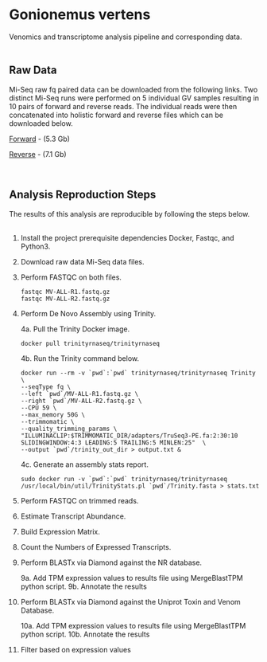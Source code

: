 
# Gonionemus vertens
Venomics and transcriptome analysis pipeline and corresponding data. <br><br>

## Raw Data
Mi-Seq raw fq paired data can be downloaded from the following links. Two distinct Mi-Seq runs were performed on 5 individual GV samples resulting in 10 pairs of forward and reverse reads. The individual reads were then concatenated into holistic forward and reverse files which can be downloaded below.  

<a href="http://gaynorlab.com/cq/gv/MV-ALL-R1.fastq.gz" target="_blank">Forward</a> - (5.3 Gb)

<a href="http://gaynorlab.com/cq/gv/MV-ALL-R2.fastq.gz" target="_blank">Reverse</a> - (7.1 Gb)

<br>

## Analysis Reproduction Steps
The results of this analysis are reproducible by following the steps below. <br><br>


1. Install the project prerequisite dependencies Docker, Fastqc, and Python3. 

2. Download raw data Mi-Seq data files.

3. Perform FASTQC on both files.
	```
	fastqc MV-ALL-R1.fastq.gz
	fastqc MV-ALL-R2.fastq.gz
	```

4. Perform De Novo Assembly using Trinity.

	4a. Pull the Trinity Docker image.

	```
	docker pull trinityrnaseq/trinityrnaseq
	```
	
	4b. Run the Trinity command below.

	```
	docker run --rm -v `pwd`:`pwd` trinityrnaseq/trinityrnaseq Trinity \ 
	--seqType fq \
	--left `pwd`/MV-ALL-R1.fastq.gz \ 
	--right `pwd`/MV-ALL-R2.fastq.gz \ 
	--CPU 59 \ 
	--max_memory 50G \ 
	--trimmomatic \ 
	--quality_trimming_params \ "ILLUMINACLIP:$TRIMMOMATIC_DIR/adapters/TruSeq3-PE.fa:2:30:10 SLIDINGWINDOW:4:3 LEADING:5 TRAILING:5 MINLEN:25"  \
	--output `pwd`/trinity_out_dir > output.txt & 
	```

	4c. Generate an assembly stats report.

	```
	sudo docker run -v `pwd`:`pwd` trinityrnaseq/trinityrnaseq /usr/local/bin/util/TrinityStats.pl `pwd`/Trinity.fasta > stats.txt
	```

5. Perform FASTQC on trimmed reads.
6. Estimate Transcript Abundance.
7. Build Expression Matrix.
8. Count the Numbers of Expressed Transcripts.
9. Perform BLASTx via Diamond against the NR database.
 

	9a. Add TPM expression values to results file using MergeBlastTPM python script.
	9b. Annotate the results 


10. Perform BLASTx via Diamond against the Uniprot Toxin and Venom Database. 


	10a. Add TPM expression values to results file using MergeBlastTPM python script.
	10b. Annotate the results


11. Filter based on expression values
